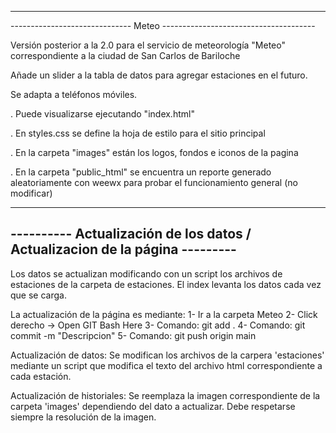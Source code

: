---------------------------------------------------------------------------
------------------------------ Meteo --------------------------------------

Versión posterior a la 2.0 para el servicio de meteorología "Meteo" correspondiente a la ciudad de San Carlos de Bariloche

Añade un slider a la tabla de datos para agregar estaciones en el futuro.

Se adapta a teléfonos móviles.

. Puede visualizarse ejecutando "index.html"

. En styles.css se define la hoja de estilo para el sitio principal

. En la carpeta "images" están los logos, fondos e iconos de la pagina

. En la carpeta "public_html" se encuentra un reporte generado aleatoriamente con weewx para probar el funcionamiento general (no modificar)

----------------------------------------------------------------------------
---------- Actualización de los datos / Actualizacion de la página ---------
----------------------------------------------------------------------------

Los datos se actualizan modificando con un script los archivos de estaciones de la carpeta de estaciones. El index levanta los datos cada vez que se carga.

La actualización de la página es mediante:
1- Ir a la carpeta Meteo
2- Click derecho -> Open GIT Bash Here
3- Comando: git add .
4- Comando: git commit -m "Descripcion"
5- Comando: git push origin main

Actualización de datos: Se modifican los archivos de la carpera 'estaciones' mediante un script que modifica el texto del archivo html correspondiente a cada estación.

Actualización de historiales: Se reemplaza la imagen correspondiente de la carpeta 'images' dependiendo del dato a actualizar. Debe respetarse siempre la resolución de la imagen.
